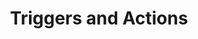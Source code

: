 ---
title: Triggers and Actions
redirect_to: https://ucfopen.github.io/Obojobo-Docs/releases/v3.3.2/authors/triggers_and_actions
---